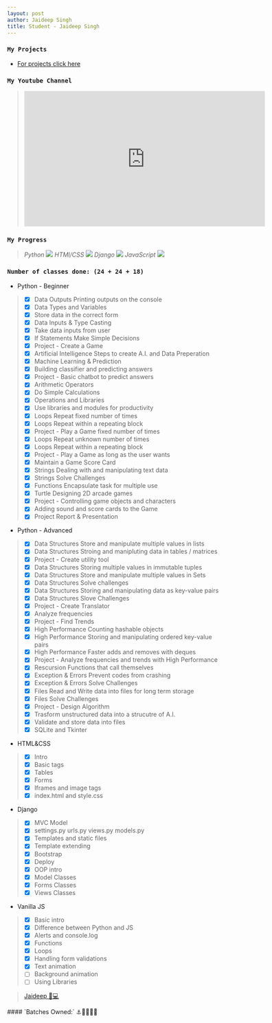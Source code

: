 ```yaml
---
layout: post
author: Jaideep Singh
title: Student - Jaideep Singh
---
```


### `My Projects`

* [For projects click here](https://github.com/Jaideep24/Projects/)

### `My Youtube Channel`
> <div><iframe width="560" height="315" src="https://www.youtube.com/embed/FFnCoAq7HNc" title="YouTube video player" frameborder="0" allow="accelerometer; autoplay; clipboard-write; encrypted-media; gyroscope; picture-in-picture" allowfullscreen></iframe></div>

### `My Progress`  
> *Python* ![](https://progress-bar.dev/70) 
> *HTMl/CSS* ![](https://progress-bar.dev/80)
> *Django* ![](https://progress-bar.dev/60)
> *JavaScript* ![](https://progress-bar.dev/40)

### `Number of classes done: (24 + 24 + 18)`
* Python - Beginner
> - [x] Data Outputs Printing outputs on the console
> - [x] Data Types and Variables
> - [x] Store data in the correct form
> - [x] Data Inputs & Type Casting
> - [x] Take data inputs from user 
> - [x] If Statements Make Simple Decisions
> - [x] Project - Create a Game
> - [x] Artificial Intelligence Steps to create A.I. and Data Preperation
> - [x] Machine Learning & Prediction
> - [x] Building classifier and predicting answers
> - [x] Project - Basic chatbot to predict answers
> - [x] Arithmetic Operators
> - [x] Do Simple Calculations
> - [x] Operations and Libraries
> - [x] Use libraries and modules for productivity
> - [x] Loops Repeat fixed number of times
> - [x] Loops Repeat within a repeating block
> - [x] Project - Play a Game fixed number of times
> - [x] Loops Repeat unknown number of times
> - [x] Loops Repeat within a repeating block
> - [x] Project - Play a Game as long as the user wants
> - [x] Maintain a Game Score Card
> - [x] Strings Dealing with and manipulating text data
> - [x] Strings Solve Challenges
> - [x] Functions Encapsulate task for multiple use
> - [x] Turtle Designing 2D arcade games
> - [x] Project - Controlling game objects and characters
> - [x] Adding sound and score cards to the Game
> - [x] Project Report & Presentation

* Python - Advanced
> - [x] Data Structures Store and manipulate multiple values in lists
> - [x] Data Structures Stroing and manipluting data in tables / matrices
> - [x] Project - Create utility tool
> - [x] Data Structures Storing multiple values in immutable tuples
> - [x] Data Structures Store and manipulate multiple values in Sets
> - [x] Data Structures Solve challenges
> - [x] Data Structures Storing and manipulating data as key-value pairs
> - [x] Data Structures Slove Challenges
> - [x] Project - Create Translator
> - [x] Analyze frequencies
> - [x] Project - Find Trends
> - [x] High Performance Counting hashable objects
> - [x] High Performance Storing and manipulating ordered key-value pairs
> - [x] High Performance Faster adds and removes with deques
> - [x] Project - Analyze frequencies and trends with High Performance
> - [x] Rescursion Functions that call themselves
> - [x] Exception & Errors Prevent codes from crashing
> - [x] Exception & Errors Solve Challenges
> - [x] Files Read and Write data into files for long term storage
> - [x] Files Solve Challenges
> - [x] Project - Design Algorithm
> - [x] Trasform unstructured data into a strucutre of A.I.
> - [x] Validate and store data into files
> - [x] SQLite and Tkinter

* HTML&CSS
> - [x] Intro
> - [x] Basic tags
> - [x] Tables
> - [x] Forms
> - [x] Iframes and image tags
> - [x] index.html and style.css

* Django
> - [x] MVC Model
> - [x] settings.py urls.py views.py models.py
> - [x] Templates and static files
> - [x] Template extending
> - [x] Bootstrap
> - [x] Deploy
> - [x] OOP intro
> - [x] Model Classes
> - [x] Forms Classes
> - [x] Views Classes

* Vanilla JS
> - [x] Basic intro
> - [x] Difference between Python and JS
> - [x] Alerts and console.log
> - [x] Functions
> - [x] Loops
> - [x] Handling form validations
> - [x] Text animation
> - [ ] Background animation
> - [ ] Using Libraries

<blockquote class="trello-card"><a href="https:&#x2F;&#x2F;trello.com&#x2F;c&#x2F;Yd9PAw6T&#x2F;4-jaideep-%F0%9F%A7%91%F0%9F%92%BB">Jaideep 🧑💻</a></blockquote><script src="https://p.trellocdn.com/embed.min.js"></script>
#### `Batches Owned:` ⚓🐱‍👤🐱‍💻

